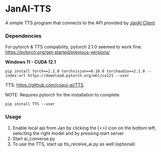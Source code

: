 # JanAI-TTS
A simple TTS program that connects to the API provided by [JanAI Client](https://github.com/janhq/jan)

### Dependencies
For pytorch & TTS compability, pytorch 2.1.0 seemed to work fine. https://pytorch.org/get-started/previous-versions/

**Windows 11 - CUDA 12.1**
```
pip install torch==2.1.0 torchvision==0.16.0 torchaudio==2.1.0 --index-url https://download.pytorch.org/whl/cu121 --user
```

TTS: https://github.com/coqui-ai/TTS

NOTE: Requires pytorch for the installation to complete
```
pip install TTS --user
```


### Usage
1) Enable local api from Jan by clicking the [<>] icon on the bottom left, selecting the right model and by pressing start server
2) Start ai_converse.py
3) To use the TTS, start up tts_receive_ai.py as well (optional)
